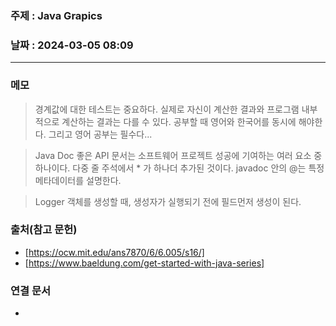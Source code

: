 ### 주제 : Java Grapics

### 날짜 : 2024-03-05 08:09
----
### 메모
> 경계값에 대한 테스트는 중요하다.
> 실제로 자신이 계산한 결과와 프로그램 내부적으로 계산하는 결과는 다를  수 있다.
> 공부할 때 영어와 한국어를 동시에 해야한다.
> 그리고 영어 공부는 필수다...

> Java Doc
> 좋은 API 문서는 소프트웨어 프로젝트 성공에 기여하는 여러 요소 중 하나이다.
> 다중 줄 주석에서 * 가 하나더 추가된 것이다.
> javadoc 안의 @는 특정 메타데이터를 설명한다.

> Logger
> 객체를 생성할 때, 생성자가 실행되기 전에 필드먼저 생성이 된다.

### 출처(참고 문헌)
- [https://ocw.mit.edu/ans7870/6/6.005/s16/]
- [https://www.baeldung.com/get-started-with-java-series]

### 연결 문서
- 
